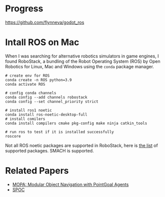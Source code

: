 # Progress

https://github.com/flynneva/godot_ros

# Intall ROS on Mac
When I was searching for alternative robotics simulators in game engines, I found RoboStack, a bundling of the Robot Operating System (ROS) by Open Robotics for Linux, Mac and Windows using the `conda` package manager.

```shell
# create env for ROS
conda create -n ROS python=3.9
conda activate ROS

# config conda channels
conda config --add channels robostack
conda config --set channel_priority strict

# install ros1 noetic
conda install ros-noetic-desktop-full
# install comilers
conda install compilers cmake pkg-config make ninja catkin_tools

# run ros to test if it is installed successfully
roscore
```

Not all ROS noetic packages are supported in RoboStack, here is [the list](https://robostack.github.io/noetic.html) of supported packages. SMACH is supported.

# Related Papers
- [MOPA: Modular Object Navigation with PointGoal Agents](https://3dlg-hcvc.github.io/mopa/)
- [SPOC](https://spoc-robot.github.io/)